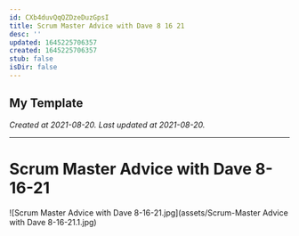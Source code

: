 ```yaml
---
id: CXb4duvQqQZDzeDuzGpsI
title: Scrum Master Advice with Dave 8 16 21
desc: ''
updated: 1645225706357
created: 1645225706357
stub: false
isDir: false
---
```

My Template
---

_Created at 2021-08-20._
_Last updated at 2021-08-20._




---

# Scrum Master Advice with Dave 8-16-21


![Scrum Master Advice with Dave 8-16-21.jpg](assets/Scrum-Master Advice with Dave 8-16-21.1.jpg)

